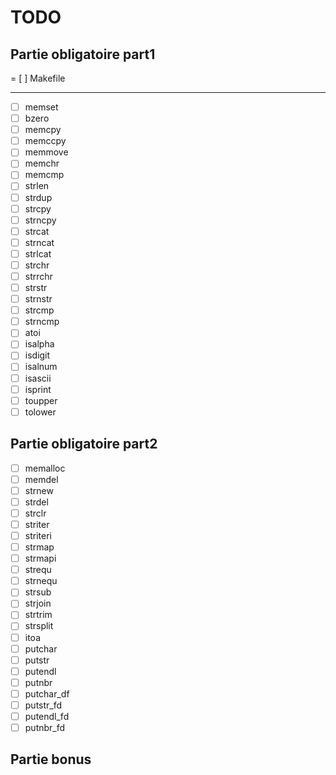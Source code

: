 # TODO

## Partie obligatoire part1

= [ ] Makefile

---

- [ ] memset
- [ ] bzero
- [ ] memcpy
- [ ] memccpy
- [ ] memmove
- [ ] memchr
- [ ] memcmp
- [ ] strlen
- [ ] strdup
- [ ] strcpy
- [ ] strncpy
- [ ] strcat
- [ ] strncat
- [ ] strlcat
- [ ] strchr
- [ ] strrchr
- [ ] strstr
- [ ] strnstr
- [ ] strcmp
- [ ] strncmp
- [ ] atoi
- [ ] isalpha
- [ ] isdigit
- [ ] isalnum
- [ ] isascii
- [ ] isprint
- [ ] toupper
- [ ] tolower

## Partie obligatoire part2

- [ ] memalloc
- [ ] memdel
- [ ] strnew
- [ ] strdel
- [ ] strclr
- [ ] striter
- [ ] striteri
- [ ] strmap
- [ ] strmapi
- [ ] strequ
- [ ] strnequ
- [ ] strsub
- [ ] strjoin
- [ ] strtrim
- [ ] strsplit
- [ ] itoa
- [ ] putchar
- [ ] putstr
- [ ] putendl
- [ ] putnbr
- [ ] putchar_df
- [ ] putstr_fd
- [ ] putendl_fd
- [ ] putnbr_fd

## Partie bonus
